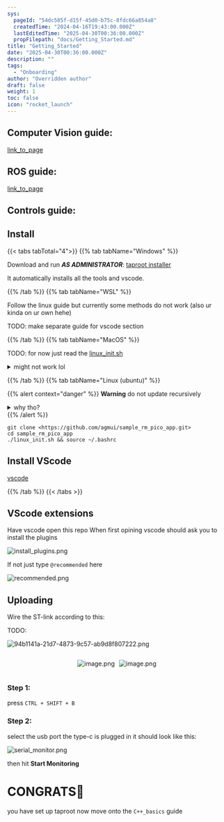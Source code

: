 ```yaml
---
sys:
  pageId: "54dc585f-d15f-45d0-b75c-8fdc66a854a8"
  createdTime: "2024-04-16T19:43:00.000Z"
  lastEditedTime: "2025-04-30T00:36:00.000Z"
  propFilepath: "docs/Getting_Started.md"
title: "Getting_Started"
date: "2025-04-30T00:36:00.000Z"
description: ""
tags:
  - "Onboarding"
author: "Overridden author"
draft: false
weight: 1
toc: false
icon: "rocket_launch"
---
```


## Computer Vision guide:

[link_to_page](86d45bc0-388b-4d26-8848-44f255f73d0e)

## ROS guide:

[link_to_page](3c76c1de-ec8f-46d6-8b0a-294005edc2d5)

## Controls guide:

## Install

{{< tabs tabTotal="4">}}
{{% tab tabName="Windows" %}}

Download and run _**AS ADMINISTRATOR**_: [taproot installer](https://github.com/Thornbots/TeachingFreshies/releases/tag/1.0)

It automatically installs all the tools and vscode.

{{% /tab %}}
{{% tab tabName="WSL" %}}

Follow the linux guide but currently some methods do not work (also ur kinda on ur own hehe)

TODO: make separate guide for vscode section

{{% /tab %}}
{{% tab tabName="MacOS" %}}

TODO: for now just read the [linux_init.sh](https://github.com/agmui/sample_rm_pico_app/blob/main/linux_init.sh)

<details>
<summary>might not work lol</summary>

`brew install libusb pkg-config`

Next install: [vscode](https://code.visualstudio.com/Download)

</details>

{{% /tab %}}
{{% tab tabName="Linux (ubuntu)" %}}

{{% alert context="danger" %}}
**Warning** do not update recursively
<details>
<summary>why tho?</summary>
There are some submodules that may go on for a while (like tinyusb) and I highly
recommend you don't need to get them.
If you want to see what submodules I update just look in `linux_init.sh`
</details>
{{% /alert %}}

```shell
git clone <https://github.com/agmui/sample_rm_pico_app.git>
cd sample_rm_pico_app
./linux_init.sh && source ~/.bashrc
```

## Install VScode

[vscode](https://code.visualstudio.com/Download)

{{% /tab %}}
{{< /tabs >}}

## VScode extensions

Have vscode open this repo
When first opining vscode should ask you to install the plugins

![install_plugins.png](https://prod-files-secure.s3.us-west-2.amazonaws.com/d518164a-d88e-44d1-a4ee-3adb3bd8bce0/89bd30f0-1825-4e77-867b-0a41ce370880/install_plugins.png?X-Amz-Algorithm=AWS4-HMAC-SHA256&X-Amz-Content-Sha256=UNSIGNED-PAYLOAD&X-Amz-Credential=ASIAZI2LB466SQVYHBA3%2F20250714%2Fus-west-2%2Fs3%2Faws4_request&X-Amz-Date=20250714T141048Z&X-Amz-Expires=3600&X-Amz-Security-Token=IQoJb3JpZ2luX2VjEBUaCXVzLXdlc3QtMiJHMEUCIDNwfArwHZwOmcRlLJIOJ60hODVg9fm33KYNHyLIGquCAiEA1WlsUuxfBoATrhXMUJk22jPQVzw0n6WQb%2FSsW5BRy58q%2FwMILhAAGgw2Mzc0MjMxODM4MDUiDEAylMeK46HcimdpoCrcAyl3S%2BLFDpwFzdd0Ye0oA6ef8p75M7ykJvlBx3HpScwJoDwjPC74CIC3S1HKR4v5OV8voq1CaTJWYIbj8oVHSjqcpRey8UcMhQnahwJy0ftbXSUiraCFrUBm%2FTxcU1RDy3VviXll2UR1ZTbnU4nMUaQCtq%2Bkv3oqywUwLNd7DBIeYrr84gCq8nS4Yz9cYMnWcJJjgzZ1ugStOwZBqTVyM2bYnpCzxyyQdUcMl3RT23uHH4Zu7rUpwidA80cwwOdy9qoNANgvzDiy6Tk09Tyj6TtypcIjdPi9Vc%2BBu6pJLt5HB2LxmIqI8aEEniXkqsQT5HLhu1jRArw2pxQUiVAvJcNlE7HGVMZsBkj2luIxoq%2FsmxihuANWR3%2Fbcxc6ecM42EuYUn1QO6lc7yXQ2LchUiaT9yVzbpv5y7NbR%2BzBtxkEcfpu%2Ffh%2BET9HuWj3v%2FEJiejlWqTHxTeG4sRyh4Fh5ANthhUcq0SeVyRx4BWOAjrNPOA3FcWer593La0VSLVNkBqYVYksLKSHn34UOUObs8gRcJmQukK7qpe62qDL7OmTIRZAdfPu4s55eISSbZwCSIE24Slk%2BkuBzKK%2Fu9fFYrEA%2BtK6An0hKIBU%2B42C308V5S9WY%2B4dvIXJvVUkMKGF1MMGOqUB43JzckBYnv6d1ZmEuzY2MDJ9DxAm1Yb4aAcErgPS1yO7nldZb9YIBTMOivOeZzWJwf6HnFrVWmBqYI%2Fr3B%2BZSYFfJMOVB6mhGHI7Pm%2B1kSa4MNvqDXjoTl4CGhUyZ5UP6kWZZGZu9rIeQoRwuz%2BbAg327G0hvgvrDDBL5Dn5oRIgDl%2Fi7X1%2F%2BDHDuWmZ36d9Mkh2AbQOMB1IwAmAv8sW7hHGJM3s&X-Amz-Signature=5e7529dca8b0ddf8db32cc7931bdbcd2ece5b9c64a6fc4786a5dbf57aa75cc2e&X-Amz-SignedHeaders=host&x-amz-checksum-mode=ENABLED&x-id=GetObject)

If not just type `@recommended` here  

![recommended.png](https://prod-files-secure.s3.us-west-2.amazonaws.com/d518164a-d88e-44d1-a4ee-3adb3bd8bce0/61e661e9-5d85-4dfc-be0d-8d2097a5e793/recommended.png?X-Amz-Algorithm=AWS4-HMAC-SHA256&X-Amz-Content-Sha256=UNSIGNED-PAYLOAD&X-Amz-Credential=ASIAZI2LB466SQVYHBA3%2F20250714%2Fus-west-2%2Fs3%2Faws4_request&X-Amz-Date=20250714T141048Z&X-Amz-Expires=3600&X-Amz-Security-Token=IQoJb3JpZ2luX2VjEBUaCXVzLXdlc3QtMiJHMEUCIDNwfArwHZwOmcRlLJIOJ60hODVg9fm33KYNHyLIGquCAiEA1WlsUuxfBoATrhXMUJk22jPQVzw0n6WQb%2FSsW5BRy58q%2FwMILhAAGgw2Mzc0MjMxODM4MDUiDEAylMeK46HcimdpoCrcAyl3S%2BLFDpwFzdd0Ye0oA6ef8p75M7ykJvlBx3HpScwJoDwjPC74CIC3S1HKR4v5OV8voq1CaTJWYIbj8oVHSjqcpRey8UcMhQnahwJy0ftbXSUiraCFrUBm%2FTxcU1RDy3VviXll2UR1ZTbnU4nMUaQCtq%2Bkv3oqywUwLNd7DBIeYrr84gCq8nS4Yz9cYMnWcJJjgzZ1ugStOwZBqTVyM2bYnpCzxyyQdUcMl3RT23uHH4Zu7rUpwidA80cwwOdy9qoNANgvzDiy6Tk09Tyj6TtypcIjdPi9Vc%2BBu6pJLt5HB2LxmIqI8aEEniXkqsQT5HLhu1jRArw2pxQUiVAvJcNlE7HGVMZsBkj2luIxoq%2FsmxihuANWR3%2Fbcxc6ecM42EuYUn1QO6lc7yXQ2LchUiaT9yVzbpv5y7NbR%2BzBtxkEcfpu%2Ffh%2BET9HuWj3v%2FEJiejlWqTHxTeG4sRyh4Fh5ANthhUcq0SeVyRx4BWOAjrNPOA3FcWer593La0VSLVNkBqYVYksLKSHn34UOUObs8gRcJmQukK7qpe62qDL7OmTIRZAdfPu4s55eISSbZwCSIE24Slk%2BkuBzKK%2Fu9fFYrEA%2BtK6An0hKIBU%2B42C308V5S9WY%2B4dvIXJvVUkMKGF1MMGOqUB43JzckBYnv6d1ZmEuzY2MDJ9DxAm1Yb4aAcErgPS1yO7nldZb9YIBTMOivOeZzWJwf6HnFrVWmBqYI%2Fr3B%2BZSYFfJMOVB6mhGHI7Pm%2B1kSa4MNvqDXjoTl4CGhUyZ5UP6kWZZGZu9rIeQoRwuz%2BbAg327G0hvgvrDDBL5Dn5oRIgDl%2Fi7X1%2F%2BDHDuWmZ36d9Mkh2AbQOMB1IwAmAv8sW7hHGJM3s&X-Amz-Signature=0f9c80a77c8cf2d268dca0e998e56ffbbde18ff5ee4021cf74ab7f8a7bb6820a&X-Amz-SignedHeaders=host&x-amz-checksum-mode=ENABLED&x-id=GetObject)

## Uploading

Wire the ST-link according to this:

TODO:

![94b1141a-21d7-4873-9c57-ab9d8f807222.png](https://prod-files-secure.s3.us-west-2.amazonaws.com/d518164a-d88e-44d1-a4ee-3adb3bd8bce0/e5fad17d-ab82-4300-9f4c-505ab4b1202c/94b1141a-21d7-4873-9c57-ab9d8f807222.png?X-Amz-Algorithm=AWS4-HMAC-SHA256&X-Amz-Content-Sha256=UNSIGNED-PAYLOAD&X-Amz-Credential=ASIAZI2LB466SQVYHBA3%2F20250714%2Fus-west-2%2Fs3%2Faws4_request&X-Amz-Date=20250714T141048Z&X-Amz-Expires=3600&X-Amz-Security-Token=IQoJb3JpZ2luX2VjEBUaCXVzLXdlc3QtMiJHMEUCIDNwfArwHZwOmcRlLJIOJ60hODVg9fm33KYNHyLIGquCAiEA1WlsUuxfBoATrhXMUJk22jPQVzw0n6WQb%2FSsW5BRy58q%2FwMILhAAGgw2Mzc0MjMxODM4MDUiDEAylMeK46HcimdpoCrcAyl3S%2BLFDpwFzdd0Ye0oA6ef8p75M7ykJvlBx3HpScwJoDwjPC74CIC3S1HKR4v5OV8voq1CaTJWYIbj8oVHSjqcpRey8UcMhQnahwJy0ftbXSUiraCFrUBm%2FTxcU1RDy3VviXll2UR1ZTbnU4nMUaQCtq%2Bkv3oqywUwLNd7DBIeYrr84gCq8nS4Yz9cYMnWcJJjgzZ1ugStOwZBqTVyM2bYnpCzxyyQdUcMl3RT23uHH4Zu7rUpwidA80cwwOdy9qoNANgvzDiy6Tk09Tyj6TtypcIjdPi9Vc%2BBu6pJLt5HB2LxmIqI8aEEniXkqsQT5HLhu1jRArw2pxQUiVAvJcNlE7HGVMZsBkj2luIxoq%2FsmxihuANWR3%2Fbcxc6ecM42EuYUn1QO6lc7yXQ2LchUiaT9yVzbpv5y7NbR%2BzBtxkEcfpu%2Ffh%2BET9HuWj3v%2FEJiejlWqTHxTeG4sRyh4Fh5ANthhUcq0SeVyRx4BWOAjrNPOA3FcWer593La0VSLVNkBqYVYksLKSHn34UOUObs8gRcJmQukK7qpe62qDL7OmTIRZAdfPu4s55eISSbZwCSIE24Slk%2BkuBzKK%2Fu9fFYrEA%2BtK6An0hKIBU%2B42C308V5S9WY%2B4dvIXJvVUkMKGF1MMGOqUB43JzckBYnv6d1ZmEuzY2MDJ9DxAm1Yb4aAcErgPS1yO7nldZb9YIBTMOivOeZzWJwf6HnFrVWmBqYI%2Fr3B%2BZSYFfJMOVB6mhGHI7Pm%2B1kSa4MNvqDXjoTl4CGhUyZ5UP6kWZZGZu9rIeQoRwuz%2BbAg327G0hvgvrDDBL5Dn5oRIgDl%2Fi7X1%2F%2BDHDuWmZ36d9Mkh2AbQOMB1IwAmAv8sW7hHGJM3s&X-Amz-Signature=d31155c84226e8f7c3a0562a12145815e95d216ff3c254706e6a9ae27e348c1c&X-Amz-SignedHeaders=host&x-amz-checksum-mode=ENABLED&x-id=GetObject)

<div style="display: flex;flex-direction: row; column-gap:10px; max-width: 630px;justify-content: center;">
<div>

![image.png](https://prod-files-secure.s3.us-west-2.amazonaws.com/d518164a-d88e-44d1-a4ee-3adb3bd8bce0/210ecb78-1116-4d7b-b9b7-2292f66fa2c2/image.png?X-Amz-Algorithm=AWS4-HMAC-SHA256&X-Amz-Content-Sha256=UNSIGNED-PAYLOAD&X-Amz-Credential=ASIAZI2LB4667ETKFJBY%2F20250714%2Fus-west-2%2Fs3%2Faws4_request&X-Amz-Date=20250714T141049Z&X-Amz-Expires=3600&X-Amz-Security-Token=IQoJb3JpZ2luX2VjEBUaCXVzLXdlc3QtMiJHMEUCIQC4dYRhXtcnZdb%2BRQyu1L4NBQ8qtXO%2Fqi%2FoLw3kCHvnJgIgHHIeVdcOUAgy37IQCQuGZr1z2WakqYbLvR5zFV6CTSQq%2FwMILhAAGgw2Mzc0MjMxODM4MDUiDIJQU9nz80A8mWL5eyrcAy%2FYKdKfRUQsw4NKv0pSeLIGebJZlCDQFJMGhNdLE9sefXIXKTL4T%2FK0fxqOuqbKm%2FmDMflHBRKuzI3ah%2BZnvR0dUruaUYSvybgmmePxLrQDF3ORek%2Bj77X7x2p0DY7RKqZOgE3uLJuF0bM%2Bf5pRPlnGIdNFiAZlZLor5JcBOnABg0rLRXXgrDjlZcOlX4lwcTE8eUk%2F2EDfkc3J%2FxcHdHTcG%2B0Ub%2F1FxfW1WeO40qZaAZok9YNE1JlzjvLLvpmPezammtVqMujYGOZVxi580WYz4JyiTV3LzyzAP9ZNfT2VgZ6By39TECqnDCT%2BkLmGd9LfByRZGQ90zaepLnQwmaydDbgdOzyGodH5Xt2K9HUQgem4Gp25SINzafhGAnDbpxL94K1DS%2BsDl9QyMPjydh5HbWUBHACHOaAFMMExl%2Buwn0jnCjYQ02VohEh071j6pRV9ZlMj6pbZAEG0KXyaa3dZOKEaZb85IlAn4Il5WBna57hSBuDFavBXovucnOBtx%2FkyTbTs3Jj93EWqpMwx57BjtFUsR1dBw3KnY28HLlB7xbIasUC7eofDS9J7iASdITx9Di%2Bs1VZS4J%2FR5msr0Pe6s1qtTE8gO8H75miXJBkb18XBcQbe9wW9Yoe1MIWG1MMGOqUBJOJuBwKSVvaNO2J1o%2FUT4XJ%2BFEZOwwNWMfUAbWsY0QlejYuM%2BeYo8VLGa5UR1LPmExuzceYFt4J7q8fkAXi7AvCiSvC3%2B0mvYtu9K4y4dTcRM09MKgEWYiDGgq1yAgGzb3T%2BLGeWl6eJ8T7zBwfVpt3TfbL5pe4SZ5wrgT1LsyROE41dXiQDmKtAklli9H2TNuc0XMfgrTqr%2F6b%2BUUagQBDeAcYc&X-Amz-Signature=0209a1ff2164435e91bbc8d28debe67d23b4456359e2a86f9f0a3a31359c1890&X-Amz-SignedHeaders=host&x-amz-checksum-mode=ENABLED&x-id=GetObject)

</div>
<div>

![image.png](https://prod-files-secure.s3.us-west-2.amazonaws.com/d518164a-d88e-44d1-a4ee-3adb3bd8bce0/33a0fd0f-8ca6-4a86-8e09-26e95ded1fff/image.png?X-Amz-Algorithm=AWS4-HMAC-SHA256&X-Amz-Content-Sha256=UNSIGNED-PAYLOAD&X-Amz-Credential=ASIAZI2LB46626TOUCJC%2F20250714%2Fus-west-2%2Fs3%2Faws4_request&X-Amz-Date=20250714T141050Z&X-Amz-Expires=3600&X-Amz-Security-Token=IQoJb3JpZ2luX2VjEBUaCXVzLXdlc3QtMiJIMEYCIQCzfKrxu1qafsOaIR%2F9b2HCa%2BM%2Bl0g8K5OAqRPMkOnU1QIhANIiX%2FXV3uUVgufOhvprLhtKdFHXaCkP%2F%2F70b1ct4IIWKv8DCC4QABoMNjM3NDIzMTgzODA1IgwPZqvNqXCUdayehA0q3AO4x664x2CyTdzkjjDNNnPZSN0wzT0vZS8zZxk5qnaw%2Fp%2FvUaSkdsN6t9ph%2FtNKnQjlwPgj0M%2FGhAVWEi%2BUERP5RnE1mhzC0h9OK1PECg5T%2ByUFmii%2BggvRubw5rs6DlVbsW4iE%2FCz%2FiZJXyJVSpAPDyq%2FojwuW9C4x%2BDP6xJCQfMbheaC1wxfmQSbHqn1BhAxcT1%2FkhS7lOSPOlAzedb%2FxjsVr1nEQqhmtGUZhQLMecPdhhBi1KwhjIBItq9JN8w8r2akaafsiHzow3xraRusnmGkajw8I8iV857dZ5QcsXXOUl%2BAtjI4HlHG9cq9VzFc5TWaRaNXKwHo3FoHnWywb%2FkfPN6yaOu0VsuJ%2Fv6g6BdtEIcgpEJnRwq4WR0SZ6SOsRq%2Fmogq5XJx4OL8lMKAVP2w%2Fa4feifegNfz8qQxJXkYjT8hWMJp7PVIGdAHK5qqbl5aTKqhTKjMIpVK6iAcNFXBaa3FW1W135d7x0OqhOizx8mBvTzEC6X3jMSfA5YoZMRSSYWEs2aDiD1jb%2Bl7kBJ%2BgIaHE5uEX7FzVOumT9j7m2APsg2hnX9rhBne6MfvdcJkPcGpckW1yQDegZEqhHTMTRotoj697gdM9f2aDrQPhPvO86azUmm50YTDthNTDBjqkAWutHYiv6jEDzIOvGnzVnI0M%2BIPYr18Gzli71HyfaxaSbFExrfFtPo4XpZtQaM3geSxDfhZDvsNI1J7KIM44%2BI8qpL9Ns4AjVQ9jdfUd5hFlZdydawhxLRt3iUg0gocBkjiqmbwxpjZIhU4bReCcCy9fgqIkBNxGIuFqiCsO75fD2HQmHQh2%2FnW5M8Y%2Fxs9ZyraPNZ1ILk8SsPkxkX5IzRfshzR5&X-Amz-Signature=77d12c41ebb5b5ee28396c16472d53477adc5052d0976c97c33887ea04969f26&X-Amz-SignedHeaders=host&x-amz-checksum-mode=ENABLED&x-id=GetObject)

</div>
</div>

### Step 1:

press `CTRL + SHIFT + B`

### Step 2:

select the usb port the type-c is plugged in it should look like this:

![serial_monitor.png](https://prod-files-secure.s3.us-west-2.amazonaws.com/d518164a-d88e-44d1-a4ee-3adb3bd8bce0/f03f4774-05d4-4393-b6a0-d5efb6d315ab/serial_monitor.png?X-Amz-Algorithm=AWS4-HMAC-SHA256&X-Amz-Content-Sha256=UNSIGNED-PAYLOAD&X-Amz-Credential=ASIAZI2LB466SQVYHBA3%2F20250714%2Fus-west-2%2Fs3%2Faws4_request&X-Amz-Date=20250714T141048Z&X-Amz-Expires=3600&X-Amz-Security-Token=IQoJb3JpZ2luX2VjEBUaCXVzLXdlc3QtMiJHMEUCIDNwfArwHZwOmcRlLJIOJ60hODVg9fm33KYNHyLIGquCAiEA1WlsUuxfBoATrhXMUJk22jPQVzw0n6WQb%2FSsW5BRy58q%2FwMILhAAGgw2Mzc0MjMxODM4MDUiDEAylMeK46HcimdpoCrcAyl3S%2BLFDpwFzdd0Ye0oA6ef8p75M7ykJvlBx3HpScwJoDwjPC74CIC3S1HKR4v5OV8voq1CaTJWYIbj8oVHSjqcpRey8UcMhQnahwJy0ftbXSUiraCFrUBm%2FTxcU1RDy3VviXll2UR1ZTbnU4nMUaQCtq%2Bkv3oqywUwLNd7DBIeYrr84gCq8nS4Yz9cYMnWcJJjgzZ1ugStOwZBqTVyM2bYnpCzxyyQdUcMl3RT23uHH4Zu7rUpwidA80cwwOdy9qoNANgvzDiy6Tk09Tyj6TtypcIjdPi9Vc%2BBu6pJLt5HB2LxmIqI8aEEniXkqsQT5HLhu1jRArw2pxQUiVAvJcNlE7HGVMZsBkj2luIxoq%2FsmxihuANWR3%2Fbcxc6ecM42EuYUn1QO6lc7yXQ2LchUiaT9yVzbpv5y7NbR%2BzBtxkEcfpu%2Ffh%2BET9HuWj3v%2FEJiejlWqTHxTeG4sRyh4Fh5ANthhUcq0SeVyRx4BWOAjrNPOA3FcWer593La0VSLVNkBqYVYksLKSHn34UOUObs8gRcJmQukK7qpe62qDL7OmTIRZAdfPu4s55eISSbZwCSIE24Slk%2BkuBzKK%2Fu9fFYrEA%2BtK6An0hKIBU%2B42C308V5S9WY%2B4dvIXJvVUkMKGF1MMGOqUB43JzckBYnv6d1ZmEuzY2MDJ9DxAm1Yb4aAcErgPS1yO7nldZb9YIBTMOivOeZzWJwf6HnFrVWmBqYI%2Fr3B%2BZSYFfJMOVB6mhGHI7Pm%2B1kSa4MNvqDXjoTl4CGhUyZ5UP6kWZZGZu9rIeQoRwuz%2BbAg327G0hvgvrDDBL5Dn5oRIgDl%2Fi7X1%2F%2BDHDuWmZ36d9Mkh2AbQOMB1IwAmAv8sW7hHGJM3s&X-Amz-Signature=9e0c9523cbfa0e33897a82b3a97620649fa96dc05fbed9b84f7c8e49ba1dbe05&X-Amz-SignedHeaders=host&x-amz-checksum-mode=ENABLED&x-id=GetObject)

then hit **Start Monitoring**

# CONGRATS🎉

you have set up taproot now move onto the `C++_basics` guide
